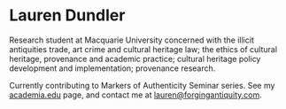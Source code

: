 # Lauren Dundler

Research student at Macquarie University concerned with the illicit antiquities trade, art crime and cultural heritage law; the ethics of cultural heritage, provenance and academic practice; cultural heritage policy development and implementation; provenance research.

Currently contributing to Markers of Authenticity Seminar series.
See my [academia.edu](https://mq.academia.edu/LaurenDundler) page, and contact me at [lauren@forgingantiquity.com](mailto:lauren@forgingantiquity.com).
